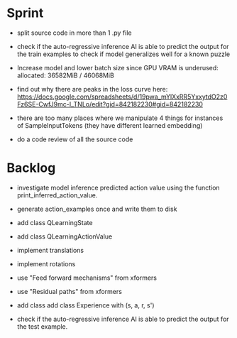 # Sprint

- split source code in more than 1 .py file
- check if the auto-regressive inference AI is able to predict the output for the train examples
 to check if model generalizes well for a known puzzle

- Increase model and lower batch size since GPU VRAM is underused: allocated: 36582MiB / 46068MiB

- find out why there are peaks in the loss curve here:
	https://docs.google.com/spreadsheets/d/19pwa_mYlXxRR5YxxytdO2z0Fz6SE-CwfJ9mc-I_TNLo/edit?gid=842182230#gid=842182230
- there are too many places where we manipulate 4 things for instances of SampleInputTokens (they have different learned embedding)
- do a code review of all the source code

# Backlog

- investigate model inference predicted action value using the function print_inferred_action_value.


- generate action_examples once and write them to disk

- add class QLearningState
- add class QLearningActionValue

- implement translations
- implement rotations

- use "Feed forward mechanisms" from xformers
- use "Residual paths" from xformers
- add class add class Experience with (s, a, r, s')

- check if the auto-regressive inference AI is able to predict the output for the test example.


